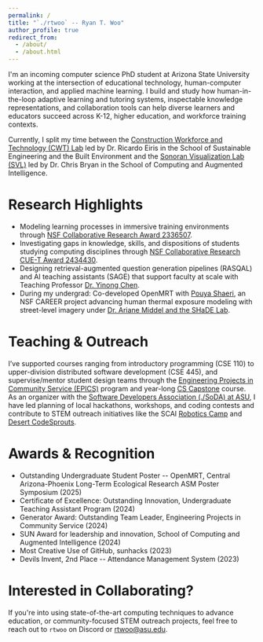 ```yaml
---
permalink: /
title: "`./rtwoo` -- Ryan T. Woo"
author_profile: true
redirect_from: 
  - /about/
  - /about.html
---
```


I'm an incoming computer science PhD student at Arizona State University working at the intersection of educational technology, human-computer interaction, and applied machine learning. I build and study how human-in-the-loop adaptive learning and tutoring systems, inspectable knowledge representations, and collaboration tools can help diverse learners and educators succeed across K-12, higher education, and workforce training contexts.

Currently, I split my time between the [Construction Workforce and Technology (CWT) Lab](https://www.cwt-lab.com/) led by Dr. Ricardo Eiris in the School of Sustainable Engineering and the Built Environment and the [Sonoran Visualization Lab (SVL)](https://chrisbryan.github.io/) led by Dr. Chris Bryan in the School of Computing and Augmented Intelligence.
<!-- Across these collaborations I develop tools that capture engagement signals (emotion, gaze, physiological data) and transform them into actionable learning insights for instructors and students alike. -->

Research Highlights
======
* Modeling learning processes in immersive training environments through [NSF Collaborative Research Award 2336507](https://www.nsf.gov/awardsearch/showAward?AWD_ID=2336507&HistoricalAwards=false).
* Investigating gaps in knowledge, skills, and dispositions of students studying computing disciplines through [NSF Collaborative Research CUE-T Award 2434430](https://www.nsf.gov/awardsearch/showAward?AWD_ID=2434430&HistoricalAwards=false).
* Designing retrieval-augmented question generation pipelines (RASQAL) and AI teaching assistants (SAGE) that support faculty at scale with Teaching Professor [Dr. Yinong Chen](https://search.asu.edu/profile/328180).
* During my undergrad: Co-developed OpenMRT with [Pouya Shaeri](https://pouyashaeri.github.io/), an NSF CAREER project advancing human thermal exposure modeling with street-level imagery under [Dr. Ariane Middel and the SHaDE Lab](https://shadelab.asu.edu/).

<!-- Current Projects
======
* **Jupyter Textbooks** — Extending JupyterLab into an edge-powered interactive textbook platform for active learning.
* **Immersive Training Analytics** — Integrating gaze, posture, and affective signals to deliver richer feedback in virtual reality.
* **Adaptive Curriculum Tools** — Building schema-aware question generators and guided explanation systems that personalize feedback. -->

Teaching & Outreach
======
I’ve supported courses ranging from introductory programming (CSE 110) to upper-division distributed software development (CSE 445), and supervise/mentor student design teams through the [Engineering Projects in Community Service (EPICS)](https://epics.engineering.asu.edu/) program and year-long [CS Capstone](https://sites.google.com/asu.edu/cidse-capstone/home) course.
As an organizer with the [Software Developers Association (./SoDA) at ASU](https://thesoda.io/), I have led planning of local hackathons, workshops, and coding contests and contribute to STEM outreach initiatives like the SCAI [Robotics Camp](https://venus.sod.asu.edu/roboticscamp/) and [Desert CodeSprouts](https://scai.engineering.asu.edu/desert-codesprouts-workshop/).

Awards & Recognition
======
* Outstanding Undergraduate Student Poster -- OpenMRT, Central Arizona-Phoenix Long-Term Ecological Research ASM Poster Symposium (2025)
* Certificate of Excellence: Outstanding Innovation, Undergraduate Teaching Assistant Program (2024)
* Generator Award: Outstanding Team Leader, Engineering Projects in Community Service (2024)
* SUN Award for leadership and innovation, School of Computing and Augmented Intelligence (2024)
* Most Creative Use of GitHub, sunhacks (2023)
* Devils Invent, 2nd Place -- Attendance Management System (2023)

Interested in Collaborating?
======
If you're into using state-of-the-art computing techniques to advance education, or community-focused STEM outreach projects, feel free to reach out to `rtwoo` on Discord or [rtwoo@asu.edu](mailto:rtwoo@asu.edu).
